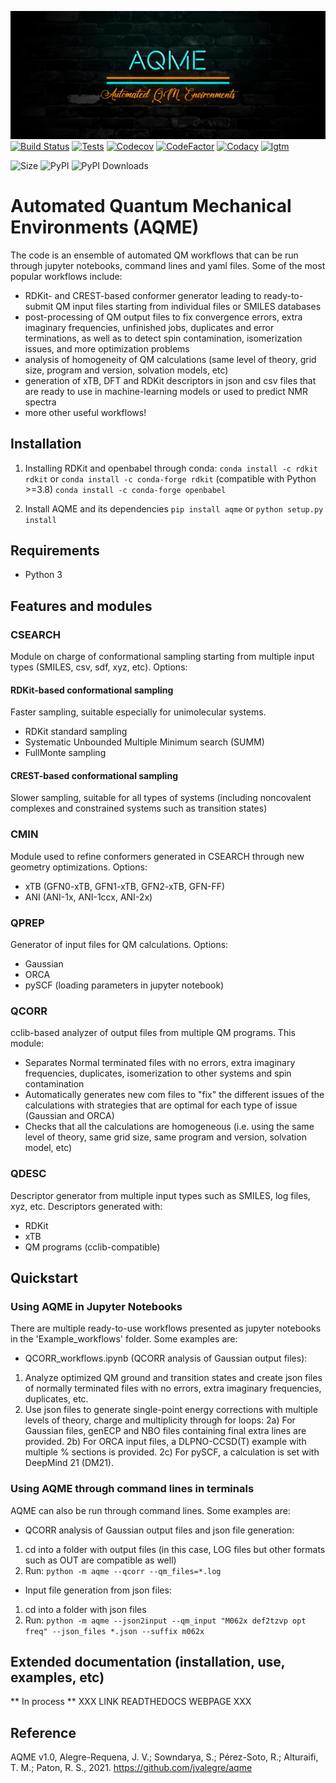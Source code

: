 ![](Logos/AQME_logo.jpg)
[![Build Status](https://img.shields.io/travis/com/jvalegre/aqme?label=Linux%20CI&logo=Travis)](https://travis-ci.com/github/jvalegre/aqme)
[![Tests](https://img.shields.io/static/v1?label=Tests&message=104&color=green&logo=Travis)](https://travis-ci.com/github/jvalegre/aqme)
[![Codecov](https://img.shields.io/codecov/c/github/jvalegre/aqme?label=Codecov&logo=codecov)](https://codecov.io/gh/jvalegre/aqme)
[![CodeFactor](https://img.shields.io/codefactor/grade/github/jvalegre/aqme?label=Codefactor%20grade&logo=codefactor)](https://www.codefactor.io/repository/github/jvalegre/aqme/overview/master)
[![Codacy](https://img.shields.io/codacy/grade/047e9c6001a84713a82e180669e14c98?label=Codacy%20grade&logo=codacy)](https://www.codacy.com/manual/jvalegre/aqme?utm_source=github.com&amp;utm_medium=referral&amp;utm_content=jvalegre/aqme&amp;utm_campaign=Badge_Grade)
[![lgtm](https://img.shields.io/lgtm/grade/python/github/jvalegre/aqme?label=LGTM%20grade&logo=lgtm)](https://lgtm.com/projects/g/jvalegre/aqme/context:python)

![Size](https://img.shields.io/github/repo-size/jvalegre/aqme?label=Size)
![PyPI](https://img.shields.io/pypi/v/aqme?label=PyPI&logo=pypi)
![PyPI Downloads](https://img.shields.io/pypi/dm/aqme?label=PyPI%20downloads&logo=pypi&style=social)

# Automated Quantum Mechanical Environments (AQME)

The code is an ensemble of automated QM workflows that can be run through jupyter notebooks, command lines and yaml files. Some of the most popular workflows include:
* RDKit- and CREST-based conformer generator leading to ready-to-submit QM input files starting from individual files or SMILES databases
* post-processing of QM output files to fix convergence errors, extra imaginary frequencies, unfinished jobs, duplicates and error terminations, as well as to detect spin contamination, isomerization issues, and more optimization problems
* analysis of homogeneity of QM calculations (same level of theory, grid size, program and version, solvation models, etc)
* generation of xTB, DFT and RDKit descriptors in json and csv files that are ready to use in machine-learning models or used to predict NMR spectra
* more other useful workflows!

## Installation
1) Installing RDKit and openbabel through conda:
`conda install -c rdkit rdkit` or `conda install -c conda-forge rdkit` (compatible with Python >=3.8)
`conda install -c conda-forge openbabel`

2) Install AQME and its dependencies
`pip install aqme`
or
`python setup.py install`

## Requirements
* Python 3

## Features and modules
### CSEARCH
Module on charge of conformational sampling starting from multiple input types (SMILES, csv, sdf, xyz, etc). Options:
#### RDKit-based conformational sampling
Faster sampling, suitable especially for unimolecular systems.
* RDKit standard sampling
* Systematic Unbounded Multiple Minimum search (SUMM)
* FullMonte sampling
#### CREST-based conformational sampling
Slower sampling, suitable for all types of systems (including noncovalent complexes and constrained systems such as transition states)

### CMIN
Module used to refine conformers generated in CSEARCH through new geometry optimizations. Options:
* xTB (GFN0-xTB, GFN1-xTB, GFN2-xTB, GFN-FF)
* ANI (ANI-1x, ANI-1ccx, ANI-2x)

### QPREP
Generator of input files for QM calculations. Options:
* Gaussian
* ORCA
* pySCF (loading parameters in jupyter notebook)

### QCORR
cclib-based analyzer of output files from multiple QM programs. This module:
* Separates Normal terminated files with no errors, extra imaginary frequencies, duplicates, isomerization to other systems and spin contamination
* Automatically generates new com files to "fix" the different issues of the calculations with strategies that are optimal for each type of issue (Gaussian and ORCA)
* Checks that all the calculations are homogeneous (i.e. using the same level of theory, same grid size, same program and version, solvation model, etc)

### QDESC
Descriptor generator from multiple input types such as SMILES, log files, xyz, etc. Descriptors generated with:
* RDKit
* xTB
* QM programs (cclib-compatible)

## Quickstart
### Using AQME in Jupyter Notebooks
There are multiple ready-to-use workflows presented as jupyter notebooks in the 'Example_workflows' folder. Some examples are:
* QCORR_workflows.ipynb (QCORR analysis of Gaussian output files):
1) Analyze optimized QM ground and transition states and create json files of normally terminated files with no errors, extra imaginary frequencies, duplicates, etc. 
2) Use json files to generate single-point energy corrections with multiple levels of theory, charge and multiplicity through for loops:
2a) For Gaussian files, genECP and NBO files containing final extra lines are provided. 
2b) For ORCA input files, a DLPNO-CCSD(T) example with multiple % sections is provided. 
2c) For pySCF, a calculation is set with DeepMind 21 (DM21).

### Using AQME through command lines in terminals
AQME can also be run through command lines. Some examples are:
* QCORR analysis of Gaussian output files and json file generation:
1) cd into a folder with output files (in this case, LOG files but other formats such as OUT are compatible as well)
2) Run: `python -m aqme --qcorr --qm_files=*.log`
* Input file generation from json files:
1) cd into a folder with json files
2) Run: `python -m aqme --json2input --qm_input "M062x def2tzvp opt freq" --json_files *.json --suffix m062x`

## Extended documentation (installation, use, examples, etc)
** In process **
XXX LINK READTHEDOCS WEBPAGE XXX

## Reference
AQME v1.0, Alegre-Requena, J. V.; Sowndarya, S.; Pérez-Soto, R.; Alturaifi, T. M.; Paton, R. S., 2021. https://github.com/jvalegre/aqme

